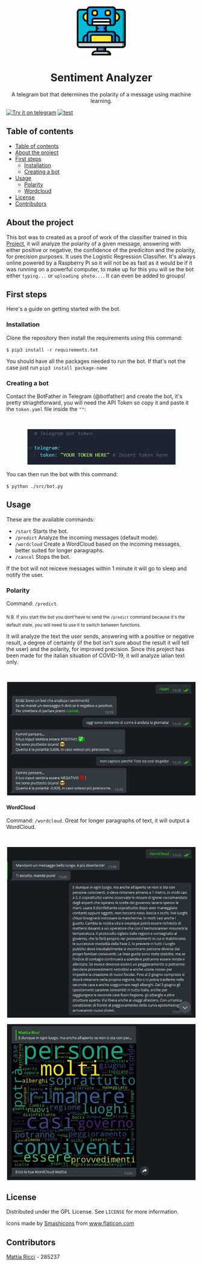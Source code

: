 <!-- PROJECT LOGO -->
  <br />
    <p align="center">
    <img src="Resources\logo.svg" alt="Logo" width="130" height="130">
  </a>
  <h1 align="center">Sentiment Analyzer</h1>
  <p align="center">
    A telegram bot that determines the polarity of a message using machine learning.
  </p>

[![Try it on telegram](https://img.shields.io/badge/try%20it-on%20telegram-0088cc.svg)](http://t.me/covid_sentiment_bot)
[![test](https://badgen.net/badge/License/GPL/green)](https://github.com/tiaringhio/Sentiment-Analyzer/blob/master/LICENSE)

## Table of contents

- [Table of contents](#table-of-contents)
- [About the project](#about-the-project)
- [First steps](#first-steps)
  - [Installation](#installation)
  - [Creating a bot](#creating-a-bot)
- [Usage](#usage)
  - [Polarity](#polarity)
  - [Wordcloud](#wordcloud)
- [License](#license)
- [Contributors](#contributors)

## About the project

This bot was to created as a proof of work of the classifier trained in this [Project](https://github.com/tiaringhio/COVID-19-Sentiments), it will analyze the polarity of a given message, answering with either positive or negative, the confidence of the prediciton and the polarity, for precision purposes. It uses the Logistic Regression Classifier. It's always online powered by a Raspberry Pi so it will not be as fast as it would be if it was running on a powerful computer, to make up for this you will se the bot either `typing...` or `uploading photo...`. It can even be added to groups!

## First steps

Here's a guide on getting started with the bot.

### Installation

Clone the repository then install the requirements using this command:

`$ pip3 install -r requirements.txt`

You should have all the packages needed to run the bot. If that's not the case just run `pip3 install package-name`

### Creating a bot

Contact the BotFather in Telegram (@botfather) and create the bot, it's pretty striaghtforward, you will need the API Token so copy it and paste it the `token.yaml` file inside the `""`:

<br />
    <p align="center">
    <img src="Resources\Screenshots\token info.png">

You can then run the bot with this command:

`$ python ./src/bot.py`

## Usage

These are the available commands:

- `/start` Starts the bot.
- `/predict` Analyze the incoming messages (default mode).
- `/wordcloud` Create a WordCloud based on the incoming messages, better suited for longer paragraphs.
- `/cancel` Stops the bot.

If the bot will not reiceve messages within 1 minute it will go to sleep and notify the user.

### Polarity

Command: `/predict`.

<sub>N.B. If you start the bot you dont'have to send the `/predict` command because it's the default state, you will need to use it to switch between functions. </sub>

It will analyze the text the user sends, answering with a positive or negative result, a degree of certainty (if the bot isn't sure about the result it will tell the user) and the polarity, for improved precision. Since this project has been made for the italian situation of COVID-19, it will analyze ialian text only.

<br />
    <p align="center">
    <img src="Resources\Screenshots\predict.png" width="500">

#### WordCloud

Command: `/wordcloud`.
Great for longer paragraphs of text, it will output a WordCloud.

<br />
    <p align="center">
    <img src="Resources\Screenshots\cloud1.png" width="500"><br />
    <p align="center">
    <img src="Resources\Screenshots\cloud2.png" width="500">

## License

Distributed under the GPL License. See `LICENSE` for more information.

Icons made by <a href="https://www.flaticon.com/authors/smashicons" title="Smashicons">Smashicons</a> from <a href="https://www.flaticon.com/" title="Flaticon">www.flaticon.com</a>

## Contributors

[Mattia Ricci](https://github.com/tiaringhio) - 285237
